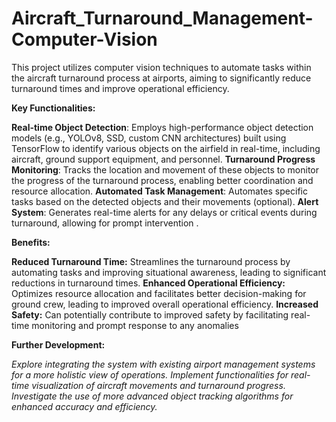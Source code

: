 # Aircraft_Turnaround_Management-Computer-Vision

This project utilizes computer vision techniques to automate tasks within the aircraft turnaround process at airports, aiming to significantly reduce turnaround times and improve operational efficiency.

**Key Functionalities:**

**Real-time Object Detection**: Employs high-performance object detection models (e.g., YOLOv8, SSD, custom CNN architectures) built using TensorFlow to identify various objects on the airfield in real-time, including aircraft, ground support equipment, and personnel.
**Turnaround Progress Monitoring**: Tracks the location and movement of these objects to monitor the progress of the turnaround process, enabling better coordination and resource allocation.
**Automated Task Management**: Automates specific tasks based on the detected objects and their movements (optional).
**Alert System**: Generates real-time alerts for any delays or critical events during turnaround, allowing for prompt intervention .

**Benefits:**

**Reduced Turnaround Time:** Streamlines the turnaround process by automating tasks and improving situational awareness, leading to significant reductions in turnaround times.
**Enhanced Operational Efficiency:** Optimizes resource allocation and facilitates better decision-making for ground crew, leading to improved overall operational efficiency.
**Increased Safety:** Can potentially contribute to improved safety by facilitating real-time monitoring and prompt response to any anomalies

**Further Development:**

_Explore integrating the system with existing airport management systems for a more holistic view of operations.
Implement functionalities for real-time visualization of aircraft movements and turnaround progress.
Investigate the use of more advanced object tracking algorithms for enhanced accuracy and efficiency._
